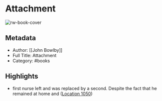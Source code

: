 # Attachment

![rw-book-cover](https://images-na.ssl-images-amazon.com/images/I/41h22yZVUDL._SL200_.jpg)

## Metadata
- Author: [[John Bowlby]]
- Full Title: Attachment
- Category: #books

## Highlights
- first nurse left and was replaced by a second. Despite the fact that he remained at home and ([Location 1050](https://readwise.io/to_kindle?action=open&asin=B01DWX0WX6&location=1050))
